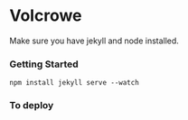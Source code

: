 Volcrowe
========
Make sure you have jekyll and node installed.

### Getting Started
`
npm install
jekyll serve --watch
`

### To deploy
